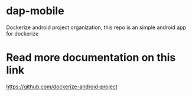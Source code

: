 # dap-mobile
Dockerize android project organization, this repo is an simple android app for dockerize 

# Read more documentation on this link
https://github.com/dockerize-android-project
